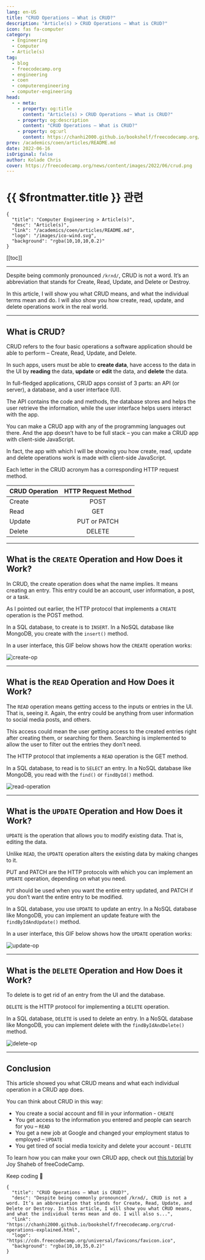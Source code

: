 ```yaml
---
lang: en-US
title: "CRUD Operations – What is CRUD?"
description: "Article(s) > CRUD Operations – What is CRUD?"
icon: fas fa-computer
category:
  - Engineering
  - Computer
  - Article(s)
tag:
  - blog
  - freecodecamp.org
  - engineering
  - coen
  - computerengineering
  - computer-engineering
head:
  - - meta:
    - property: og:title
      content: "Article(s) > CRUD Operations – What is CRUD?"
    - property: og:description
      content: "CRUD Operations – What is CRUD?"
    - property: og:url
      content: https://chanhi2000.github.io/bookshelf/freecodecamp.org/crud-operations-explained.html
prev: /academics/coen/articles/README.md
date: 2022-06-16
isOriginal: false
author: Kolade Chris
cover: https://freecodecamp.org/news/content/images/2022/06/crud.png
---
```


# {{ $frontmatter.title }} 관련

```component VPCard
{
  "title": "Computer Engineering > Article(s)",
  "desc": "Article(s)",
  "link": "/academics/coen/articles/README.md",
  "logo": "/images/ico-wind.svg",
  "background": "rgba(10,10,10,0.2)"
}
```

[[toc]]

---

<SiteInfo
  name="CRUD Operations – What is CRUD?"
  desc="Despite being commonly pronounced /krʌd/, CRUD is not a word. It’s an abbreviation that stands for Create, Read, Update, and Delete or Destroy. In this article, I will show you what CRUD means, and what the individual terms mean and do. I will also s..."
  url="https://freecodecamp.org/news/crud-operations-explained"
  logo="https://cdn.freecodecamp.org/universal/favicons/favicon.ico"
  preview="https://freecodecamp.org/news/content/images/2022/06/crud.png"/>

Despite being commonly pronounced `/krʌd/`, CRUD is not a word. It’s an abbreviation that stands for Create, Read, Update, and Delete or Destroy.

In this article, I will show you what CRUD means, and what the individual terms mean and do. I will also show you how create, read, update, and delete operations work in the real world.

---

## What is CRUD?

CRUD refers to the four basic operations a software application should be able to perform – Create, Read, Update, and Delete.

In such apps, users must be able to **create data**, have access to the data in the UI by **reading** the data, **update** or **edit** the data, and **delete** the data.

In full-fledged applications, CRUD apps consist of 3 parts: an API (or server), a database, and a user interface (UI).

The API contains the code and methods, the database stores and helps the user retrieve the information, while the user interface helps users interact with the app.

You can make a CRUD app with any of the programming languages out there. And the app doesn’t have to be full stack – you can make a CRUD app with client-side JavaScript.

In fact, the app with which I will be showing you how create, read, update and delete operations work is made with client-side JavaScript.

Each letter in the CRUD acronym has a corresponding HTTP request method. 

| **CRUD Operation** | **HTTP Request Method** |
| :--- | :---: | 
| Create | POST |
| Read | GET |
| Update | PUT or PATCH |
| Delete | DELETE |

---

## What is the `CREATE` Operation and How Does it Work?

In CRUD, the create operation does what the name implies. It means creating an entry. This entry could be an account, user information, a post, or a task.

As I pointed out earlier, the HTTP protocol that implements a `CREATE` operation is the POST method.

In a SQL database, to create is to `INSERT`. In a NoSQL database like MongoDB, you create with the `insert()` method.

In a user interface, this GIF below shows how the `CREATE` operation works:

![create-op](https://freecodecamp.org/news/content/images/2022/06/create-op.gif)

---

## What is the `READ` Operation and How Does it Work?

The `READ` operation means getting access to the inputs or entries in the UI. That is, seeing it. Again, the entry could be anything from user information to social media posts, and others.

This access could mean the user getting access to the created entries right after creating them, or searching for them. Searching is implemented to allow the user to filter out the entries they don’t need.

The HTTP protocol that implements a `READ` operation is the GET method.

In a SQL database, to read is to `SELECT` an entry. In a NoSQL database like MongoDB, you read with the `find()` or `findById()` method. 

![read-operation](https://freecodecamp.org/news/content/images/2022/06/read-operation.png)

---

## What is the `UPDATE` Operation and How Does it Work?

`UPDATE` is the operation that allows you to modify existing data. That is, editing the data.

Unlike `READ`, the `UPDATE` operation alters the existing data by making changes to it.

PUT and PATCH are the HTTP protocols with which you can implement an `UPDATE` operation, depending on what you need.

`PUT` should be used when you want the entire entry updated, and PATCH if you don’t want the entire entry to be modified.

In a SQL database, you use `UPDATE` to update an entry. In a NoSQL database like MongoDB, you can implement an update feature with the `findByIdAndUpdate()` method.

In a user interface, this GIF below shows how the `UPDATE` operation works:

![update-op](https://freecodecamp.org/news/content/images/2022/06/update-op.gif)

---

## What is the `DELETE` Operation and How Does it Work?

To delete is to get rid of an entry from the UI and the database.

`DELETE` is the HTTP protocol for implementing a `DELETE` operation.

In a SQL database, `DELETE` is used to delete an entry. In a NoSQL database like MongoDB, you can implement delete with the `findByIdAndDelete()` method.

![delete-op](https://freecodecamp.org/news/content/images/2022/06/delete-op.gif)

---

## Conclusion

This article showed you what CRUD means and what each individual operation in a CRUD app does.

You can think about CRUD in this way:

- You create a social account and fill in your information - `CREATE`
- You get access to the information you entered and people can search for you – `READ`
- You get a new job at Google and changed your employment status to employed – `UPDATE`
- You get tired of social media toxicity and delete your account - `DELETE`

To learn how you can make your own CRUD app, check out [this tutorial](/freecodecamp.org/learn-crud-operations-in-javascript-by-building-todo-app.md) by Joy Shaheb of freeCodeCamp.

Keep coding 👋

<!-- TODO: add ARTICLE CARD -->
```component VPCard
{
  "title": "CRUD Operations – What is CRUD?",
  "desc": "Despite being commonly pronounced /krʌd/, CRUD is not a word. It’s an abbreviation that stands for Create, Read, Update, and Delete or Destroy. In this article, I will show you what CRUD means, and what the individual terms mean and do. I will also s...",
  "link": "https://chanhi2000.github.io/bookshelf/freecodecamp.org/crud-operations-explained.html",
  "logo": "https://cdn.freecodecamp.org/universal/favicons/favicon.ico",
  "background": "rgba(10,10,35,0.2)"
}
```
